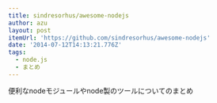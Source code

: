 ```yaml
---
title: sindresorhus/awesome-nodejs
author: azu
layout: post
itemUrl: 'https://github.com/sindresorhus/awesome-nodejs'
date: '2014-07-12T14:13:21.776Z'
tags:
  - node.js
  - まとめ
---
```

便利なnodeモジュールやnode製のツールについてのまとめ
